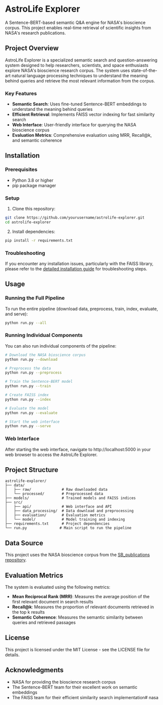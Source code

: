 # AstroLife Explorer

A Sentence-BERT-based semantic Q&A engine for NASA's bioscience corpus. This project enables real-time retrieval of scientific insights from NASA's research publications.

## Project Overview

AstroLife Explorer is a specialized semantic search and question-answering system designed to help researchers, scientists, and space enthusiasts explore NASA's bioscience research corpus. The system uses state-of-the-art natural language processing techniques to understand the meaning behind queries and retrieve the most relevant information from the corpus.

### Key Features

- **Semantic Search**: Uses fine-tuned Sentence-BERT embeddings to understand the meaning behind queries
- **Efficient Retrieval**: Implements FAISS vector indexing for fast similarity search
- **Web Interface**: User-friendly interface for querying the NASA bioscience corpus
- **Evaluation Metrics**: Comprehensive evaluation using MRR, Recall@k, and semantic coherence

## Installation

### Prerequisites

- Python 3.8 or higher
- pip package manager

### Setup

1. Clone this repository:

```bash
git clone https://github.com/yourusername/astrolife-explorer.git
cd astrolife-explorer
```

2. Install dependencies:

```bash
pip install -r requirements.txt
```

### Troubleshooting

If you encounter any installation issues, particularly with the FAISS library, please refer to the [detailed installation guide](INSTALL.md) for troubleshooting steps.

## Usage

### Running the Full Pipeline

To run the entire pipeline (download data, preprocess, train, index, evaluate, and serve):

```bash
python run.py --all
```

### Running Individual Components

You can also run individual components of the pipeline:

```bash
# Download the NASA bioscience corpus
python run.py --download

# Preprocess the data
python run.py --preprocess

# Train the Sentence-BERT model
python run.py --train

# Create FAISS index
python run.py --index

# Evaluate the model
python run.py --evaluate

# Start the web interface
python run.py --serve
```

### Web Interface

After starting the web interface, navigate to http://localhost:5000 in your web browser to access the AstroLife Explorer.

## Project Structure

```
astrolife-explorer/
├── data/
│   ├── raw/              # Raw downloaded data
│   └── processed/        # Preprocessed data
├── models/               # Trained models and FAISS indices
├── src/
│   ├── api/              # Web interface and API
│   ├── data_processing/  # Data download and preprocessing
│   ├── evaluation/       # Evaluation metrics
│   └── model/            # Model training and indexing
├── requirements.txt      # Project dependencies
└── run.py               # Main script to run the pipeline
```

## Data Source

This project uses the NASA bioscience corpus from the [SB_publications repository](https://github.com/jgalazka/SB_publications/blob/main/SB_publication_PMC.csv).

## Evaluation Metrics

The system is evaluated using the following metrics:

- **Mean Reciprocal Rank (MRR)**: Measures the average position of the first relevant document in search results
- **Recall@k**: Measures the proportion of relevant documents retrieved in the top k results
- **Semantic Coherence**: Measures the semantic similarity between queries and retrieved passages

## License

This project is licensed under the MIT License - see the LICENSE file for details.

## Acknowledgments

- NASA for providing the bioscience research corpus
- The Sentence-BERT team for their excellent work on semantic embeddings
- The FAISS team for their efficient similarity search implementation#   n a s a  
 